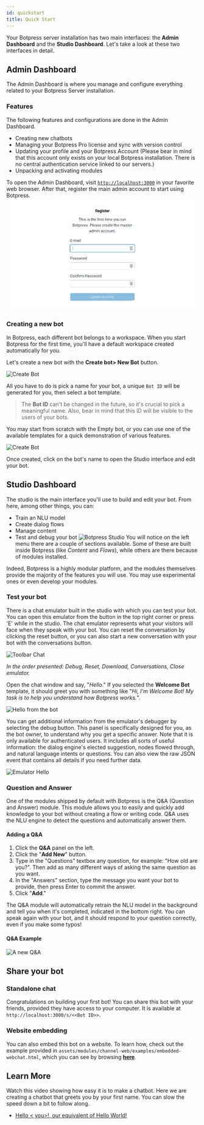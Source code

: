 ```yaml
---
id: quickstart
title: Quick Start
---
```


Your Botpress server installation has two main interfaces: the **Admin Dashboard** and the **Studio Dashboard**. Let's take a look at these two interfaces in detail.

## Admin Dashboard
The Admin Dashboard is where you manage and configure everything related to your Botpress Server installation.

### Features
The following features and configurations are done in the Admin Dashboard.

- Creating new chatbots
- Managing your Botpress Pro license and sync with version control
- Updating your profile and your Botpress Account (Please bear in mind that this account only exists on your local Botpress installation. There is no central authentication service linked to our servers.)
- Unpacking and activating modules

To open the Admin Dashboard, visit [`http://localhost:3000`](http://localhost:3000) in your favorite web browser. After that, register the main admin account to start using Botpress.
![First Time Login](assets/first-run.png)

### Creating a new bot

In Botpress, each different bot belongs to a workspace. When you start Botpress for the first time, you'll have a default workspace created automatically for you.

Let's create a new bot with the **Create bot> New Bot** button.

![Create Bot](assets/workspace_bot.png)

All you have to do is pick a name for your bot, a unique `Bot ID` will be generated for you, then select a bot template.

> The **Bot ID** can't be changed in the future, so it's crucial to pick a meaningful name. Also, bear in mind that this ID will be visible to the users of your bots.

You may start from scratch with the Empty bot, or you can use one of the available templates for a quick demonstration of various features.

![Create Bot](assets/create-bot.png)

Once created, click on the bot's name to open the Studio interface and edit your bot.

## Studio Dashboard

The studio is the main interface you'll use to build and edit your bot. From here, among other things, you can:

- Train an NLU model
- Create dialog flows
- Manage content
- Test and debug your bot
![Botpress Studio](assets/studio.png)
You will notice on the left menu there are a couple of sections available. Some of these are built inside Botpress (like _Content_ and _Flows_), while others are there because of modules installed. 

Indeed, Botpress is a highly modular platform, and the modules themselves provide the majority of the features you will use. You may use experimental ones or even develop your modules.

### Test your bot

There is a chat emulator built in the studio with which you can test your bot. You can open this emulator from the button in the top right corner or press 'E' while in the studio.
The chat emulator represents what your visitors will face when they speak with your bot. You can reset the conversation by clicking the reset button, or you can also start a new conversation with your bot with the conversations button.

![Toolbar Chat](assets/studio-toolbar.png)

*In the order presented: Debug, Reset, Download, Conversations, Close emulator.*

Open the chat window and say, "_Hello_." If you selected the **Welcome Bot** template, it should greet you with something like "_Hi, I'm Welcome Bot! My task is to help you understand how Botpress works._".

![Hello from the bot](assets/flow_page.png)

You can get additional information from the emulator's debugger by selecting the debug button. This panel is specifically designed for you, as the bot owner, to understand why you get a specific answer. Note that it is only available for authenticated users. It includes all sorts of useful information: the dialog engine's elected suggestion, nodes flowed through, and natural language intents or questions. You can also view the raw JSON event that contains all details if you need further data.

![Emulator Hello](assets/debugger.png)

### Question and Answer

One of the modules shipped by default with Botpress is the Q&A (Question and Answer) module. This module allows you to easily and quickly add knowledge to your bot without creating a flow or writing code. Q&A uses the NLU engine to detect the questions and automatically answer them.

#### Adding a Q&A

1. Click the **Q&A** panel on the left.
2. Click the "**Add New**" button.
3. Type in the "Questions" textbox any question, for example: "How old are you?". Then add as many different ways of asking the same question as you want.
4. In the "Answers" section, type the message you want your bot to provide, then press Enter to commit the answer.
5. Click "**Add**."

The Q&A module will automatically retrain the NLU model in the background and tell you when it's completed, indicated in the bottom right. You can speak again with your bot, and it should respond to your question correctly, even if you make some typos!

#### Q&A Example

![A new Q&A](assets/newqna.png)

## Share your bot

### Standalone chat

Congratulations on building your first bot! You can share this bot with your friends, provided they have access to your computer. It is available at `http://localhost:3000/s/<<Bot ID>>`.

### Website embedding

You can also embed this bot on a website. To learn how, check out the example provided in `assets/modules/channel-web/examples/embedded-webchat.html`, which you can see by browsing [**here**](http://localhost:3000/assets/modules/channel-web/examples/embedded-webchat.html).

## Learn More

Watch this video showing how easy it is to make a chatbot. Here we are creating a chatbot that greets you by your first name. You can slow the speed down a bit to follow along.

- [Hello < you>!, our equivalent of Hello World!](https://youtu.be/nYFX-P1zFEE)
